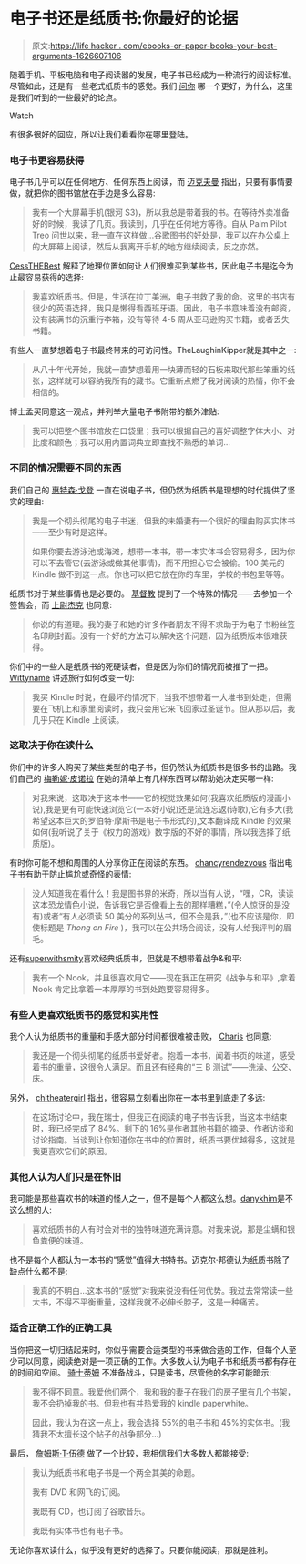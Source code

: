 # 电子书还是纸质书:你最好的论据

> 原文:[https://life hacker . com/ebooks-or-paper-books-your-best-arguments-1626607106](https://lifehacker.com/ebooks-or-paper-books-your-best-arguments-1626607106)

随着手机、平板电脑和电子阅读器的发展，电子书已经成为一种流行的阅读标准。尽管如此，还是有一些老式纸质书的感觉。我们 [问你](https://lifehacker.com/which-is-better-ebooks-or-paper-books-1625005600) 哪一个更好，为什么，这里是我们听到的一些最好的论点。

Watch

有很多很好的回应，所以让我们看看你在哪里登陆。

### 电子书更容易获得

电子书几乎可以在任何地方、任何东西上阅读，而 [迈克夫曼](http://lifehacker.com/since-you-asked-ill-tell-you-that-i-prefer-ebook-but-1625108321) 指出，只要有事情要做，就把你的图书馆放在手边是多么容易:

> 我有一个大屏幕手机(银河 S3)，所以我总是带着我的书。在等待外卖准备好的时候，我读了几页。我读到，几乎在任何地方等待。自从 Palm Pilot Treo 问世以来，我一直在这样做...谷歌图书的好处是，我可以在办公桌上的大屏幕上阅读，然后从我离开手机的地方继续阅读，反之亦然。

[CessTHEBest](http://lifehacker.com/i-love-paper-books-but-living-in-latin-america-e-boo-1625106170) 解释了地理位置如何让人们很难买到某些书，因此电子书是迄今为止最容易获得的选择:

> 我喜欢纸质书。但是，生活在拉丁美洲，电子书救了我的命。这里的书店有很少的英语选择，我只是懒得看西班牙语。因此，电子书意味着没有邮资，没有装满书的沉重行李箱，没有等待 4-5 周从亚马逊购买书籍，或者丢失书籍。

有些人一直梦想着电子书最终带来的可访问性。TheLaughinKipper就是其中之一:

> 从八十年代开始，我就一直梦想着用一块薄而轻的石板来取代那些笨重的纸张，这样就可以容纳我所有的藏书。它重新点燃了我对阅读的热情，你不会相信的。

博士孟买同意这一观点，并列举大量电子书附带的额外津贴:

> 我可以把整个图书馆放在口袋里；我可以根据自己的喜好调整字体大小、对比度和颜色；我可以用内置词典立即查找不熟悉的单词...

### 不同的情况需要不同的东西

我们自己的 [惠特森·戈登](http://lifehacker.com/im-an-ebook-guy-through-and-through-but-my-fiancee-has-1625117417) 一直在说电子书，但仍然为纸质书是理想的时代提供了坚实的理由:

> 我是一个彻头彻尾的电子书迷，但我的未婚妻有一个很好的理由购买实体书——至少有时是这样。
> 
> 如果你要去游泳池或海滩，想带一本书，带一本实体书会容易得多，因为你可以不去管它(去游泳或做其他事情)，而不用担心它会被偷。100 美元的 Kindle 做不到这一点。你也可以把它放在你的车里，学校的书包里等等。

纸质书对于某些事情也是必要的。 [基督教](http://lifehacker.com/im-am-a-pro-tech-type-guy-however-ebooks-have-never-1625236863) 提到了一个特殊的情况——去参加一个签售会，而 [上尉杰克](http://lifehacker.com/you-do-have-a-point-about-the-signed-copy-my-wife-and-1625253122) 也同意:

> 你说的有道理。我的妻子和她的许多作者朋友不得不求助于为电子书粉丝签名印刷封面。没有一个好的方法可以解决这个问题，因为纸质版本很难获得。

你们中的一些人是纸质书的死硬读者，但是因为你们的情况而被推了一把。 [Wittyname](http://lifehacker.com/i-fought-tooth-and-nail-from-going-to-ebook-i-love-boo-1625131780) 讲述旅行如何改变一切:

> 我买 Kindle 时说，在最坏的情况下，当我不想带着一大堆书到处走，但需要在飞机上和家里阅读时，我只会用它来飞回家过圣诞节。但从那以后，我几乎只在 Kindle 上阅读。

### 这取决于你在读什么

你们中的许多人购买了某些类型的电子书，但仍然认为纸质书是很多书的出路。我们自己的 [梅勒妮·皮诺拉](http://lifehacker.com/for-me-it-depends-on-the-book-how-visual-it-is-graph-1625103893) 在她的清单上有几样东西可以帮助她决定买哪一样:

> 对我来说，这取决于这本书——它的视觉效果如何(我喜欢纸质版的漫画小说),我是更有可能快速浏览它(一本好小说)还是流连忘返(诗歌),它有多大(我希望这本巨大的罗伯特·摩斯书是电子书形式的),文本翻译成 Kindle 的效果如何(我听说了关于《权力的游戏》数字版的不好的事情，所以我选择了纸质版)。

有时你可能不想和周围的人分享你正在阅读的东西。 [chancyrendezvous](http://lifehacker.com/three-primary-reasons-i-love-ebooks-1-i-move-all-the-1625210613) 指出电子书有助于防止尴尬或奇怪的表情:

> 没人知道我在看什么！我是图书界的米奇，所以当有人说，“嘿，CR，读读这本恐龙情色小说，告诉我它是否像看上去的那样糟糕，”(令人惊讶的是没有)或者“有人必须读 50 美分的系列丛书，但不会是我，”(也不应该是你，即使标题是 *Thong on Fire* )，我可以在公共场合阅读，没有人给我评判的眉毛。

还有[superwithsmity](http://lifehacker.com/i-have-a-nook-and-have-enjoyed-using-it-right-now-i-am-1625115780)喜欢经典纸质书，但就是不想带着战争&和平:

> 我有一个 Nook，并且很喜欢用它——现在我正在研究《战争与和平》,拿着 Nook 肯定比拿着一本厚厚的书到处跑要容易得多。

### 有些人更喜欢纸质书的感觉和实用性

我个人认为纸质书的重量和手感大部分时间都很难被击败， [Charis](http://lifehacker.com/i-am-still-a-total-paper-book-lover-its-just-satisfyin-1625103094) 也同意:

> 我还是一个彻头彻尾的纸质书爱好者。抱着一本书，闻着书页的味道，感受着书的重量，这很令人满足。而且还有经典的“三 B 测试”——洗澡、公交、床。

另外， [chitheatergirl](http://lifehacker.com/up-until-yesterday-i-was-switzerland-in-this-discussio-1625105831) 指出，很容易立刻看出你在一本书里到底走了多远:

> 在这场讨论中，我在瑞士，但我正在阅读的电子书告诉我，当这本书结束时，我已经完成了 84%。剩下的 16%是作者其他书籍的摘录、作者访谈和讨论指南。当谈到让你知道你在书中的位置时，纸质书要优越得多，这就是我更喜欢它们的原因。

### 其他人认为人们只是在怀旧

我可能是那些喜欢书的味道的怪人之一，但不是每个人都这么想。[danykhim](http://lifehacker.com/people-who-love-paper-books-will-sometimes-wax-poetic-a-1625303681)是不这么想的人:

> 喜欢纸质书的人有时会对书的独特味道充满诗意。对我来说，那是尘螨和银鱼粪便的味道。

也不是每个人都认为一本书的“感觉”值得大书特书。迈克尔·邦德认为纸质书除了缺点什么都不是:

> 我真的不明白...这本书的“感觉”对我来说没有任何优势。我过去常常读一些大书，不得不平衡重量，这样我就不必伸长脖子，这是一种痛苦。

### 适合正确工作的正确工具

当你把这一切归结起来时，你似乎需要合适类型的书来做合适的工作，但每个人至少可以同意，阅读绝对是一项正确的工作。大多数人认为电子书和纸质书都有存在的时间和空间。 [骑士蒂姆](http://lifehacker.com/im-going-to-have-to-say-yes-i-love-them-both-my-wife-1625587887) 不准备战斗，只是读书，尽管他的名字可能暗示:

> 我不得不同意。我爱他们两个，我和我的妻子在我们的房子里有几个书架，我不会扔掉我的书。但我也有并热爱我的 kindle paperwhite。
> 
> 因此，我认为在这一点上，我会选择 55%的电子书和 45%的实体书。(我猜我不太擅长这个帖子的战争部分...)

最后， [詹姆斯·T·伍德](http://lifehacker.com/i-think-of-the-physical-vs-electronic-book-as-a-both-a-1625311741) 做了一个比较，我相信我们大多数人都能接受:

> 我认为纸质书和电子书是一个两全其美的命题。
> 
> 我有 DVD 和网飞的订阅。
> 
> 我既有 CD，也订阅了谷歌音乐。
> 
> 我既有实体书也有电子书。

无论你喜欢读什么，似乎没有更好的选择了。只要你能阅读，那就是胜利。